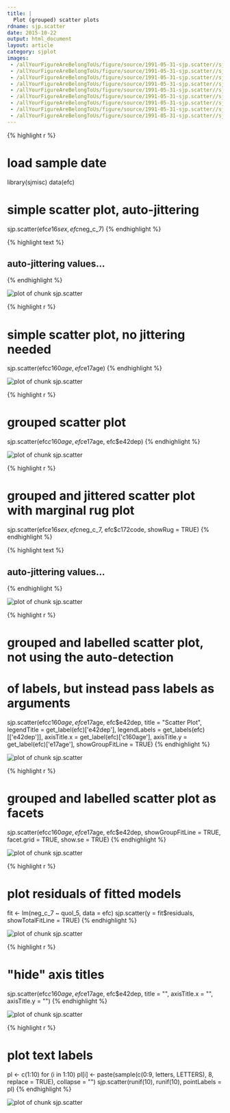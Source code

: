 ```yaml
---
title: |
  Plot (grouped) scatter plots
rdname: sjp.scatter
date: 2015-10-22
output: html_document
layout: article
category: sjplot
images:
 - /allYourFigureAreBelongToUs/figure/source/1991-05-31-sjp.scatter//sjp.scatter-1.png
 - /allYourFigureAreBelongToUs/figure/source/1991-05-31-sjp.scatter//sjp.scatter-2.png
 - /allYourFigureAreBelongToUs/figure/source/1991-05-31-sjp.scatter//sjp.scatter-3.png
 - /allYourFigureAreBelongToUs/figure/source/1991-05-31-sjp.scatter//sjp.scatter-4.png
 - /allYourFigureAreBelongToUs/figure/source/1991-05-31-sjp.scatter//sjp.scatter-5.png
 - /allYourFigureAreBelongToUs/figure/source/1991-05-31-sjp.scatter//sjp.scatter-6.png
 - /allYourFigureAreBelongToUs/figure/source/1991-05-31-sjp.scatter//sjp.scatter-7.png
 - /allYourFigureAreBelongToUs/figure/source/1991-05-31-sjp.scatter//sjp.scatter-8.png
 - /allYourFigureAreBelongToUs/figure/source/1991-05-31-sjp.scatter//sjp.scatter-9.png
---
```





{% highlight r %}
# load sample date
library(sjmisc)
data(efc)

# simple scatter plot, auto-jittering
sjp.scatter(efc$e16sex, efc$neg_c_7)
{% endhighlight %}



{% highlight text %}
## auto-jittering values...
{% endhighlight %}

![plot of chunk sjp.scatter](/allYourFigureAreBelongToUs/figure/source/1991-05-31-sjp.scatter/sjp.scatter-1.png) 

{% highlight r %}
# simple scatter plot, no jittering needed
sjp.scatter(efc$c160age, efc$e17age)
{% endhighlight %}

![plot of chunk sjp.scatter](/allYourFigureAreBelongToUs/figure/source/1991-05-31-sjp.scatter/sjp.scatter-2.png) 

{% highlight r %}
# grouped scatter plot
sjp.scatter(efc$c160age, efc$e17age, efc$e42dep)
{% endhighlight %}

![plot of chunk sjp.scatter](/allYourFigureAreBelongToUs/figure/source/1991-05-31-sjp.scatter/sjp.scatter-3.png) 

{% highlight r %}
# grouped and jittered scatter plot with marginal rug plot
sjp.scatter(efc$e16sex,efc$neg_c_7, efc$c172code, showRug = TRUE)
{% endhighlight %}



{% highlight text %}
## auto-jittering values...
{% endhighlight %}

![plot of chunk sjp.scatter](/allYourFigureAreBelongToUs/figure/source/1991-05-31-sjp.scatter/sjp.scatter-4.png) 

{% highlight r %}
# grouped and labelled scatter plot, not using the auto-detection
# of labels, but instead pass labels as arguments
sjp.scatter(efc$c160age, efc$e17age, efc$e42dep,
            title = "Scatter Plot",
            legendTitle = get_label(efc)['e42dep'],
            legendLabels = get_labels(efc)[['e42dep']],
            axisTitle.x = get_label(efc)['c160age'],
            axisTitle.y = get_label(efc)['e17age'],
            showGroupFitLine = TRUE)
{% endhighlight %}

![plot of chunk sjp.scatter](/allYourFigureAreBelongToUs/figure/source/1991-05-31-sjp.scatter/sjp.scatter-5.png) 

{% highlight r %}
# grouped and labelled scatter plot as facets
sjp.scatter(efc$c160age,efc$e17age, efc$e42dep,
            showGroupFitLine = TRUE,
            facet.grid = TRUE,
            show.se = TRUE)
{% endhighlight %}

![plot of chunk sjp.scatter](/allYourFigureAreBelongToUs/figure/source/1991-05-31-sjp.scatter/sjp.scatter-6.png) 

{% highlight r %}
# plot residuals of fitted models
fit <- lm(neg_c_7 ~ quol_5, data = efc)
sjp.scatter(y = fit$residuals, showTotalFitLine = TRUE)
{% endhighlight %}

![plot of chunk sjp.scatter](/allYourFigureAreBelongToUs/figure/source/1991-05-31-sjp.scatter/sjp.scatter-7.png) 

{% highlight r %}
# "hide" axis titles
sjp.scatter(efc$c160age, efc$e17age, efc$e42dep,
            title = "", axisTitle.x = "", axisTitle.y = "")
{% endhighlight %}

![plot of chunk sjp.scatter](/allYourFigureAreBelongToUs/figure/source/1991-05-31-sjp.scatter/sjp.scatter-8.png) 

{% highlight r %}
# plot text labels
pl <- c(1:10)
for (i in 1:10) pl[i] <- paste(sample(c(0:9, letters, LETTERS),
                                      8, replace = TRUE),
                               collapse = "")
sjp.scatter(runif(10), runif(10), pointLabels = pl)
{% endhighlight %}

![plot of chunk sjp.scatter](/allYourFigureAreBelongToUs/figure/source/1991-05-31-sjp.scatter/sjp.scatter-9.png) 